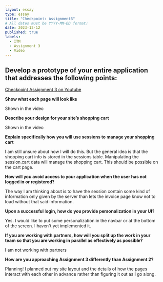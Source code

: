 ```yaml
---
layout: essay
type: essay
title: "Checkpoint: Assignment3"
# All dates must be YYYY-MM-DD format!
date: 2023-12-12
published: true
labels:
  - ITM
  - Assignment 3
  - Video
---
```


## Develop a prototype of your entire application that addresses the following points:

<p><a href="https://youtu.be/nVgvyNnZqsw">Checkpoint Assignment 3 on Youtube</a></p>

<p><b>Show what each page will look like</b></p>
<p>Shown in the video</p>

<p><b>Describe your design for your site’s shopping cart</b></p>
<p>Shown in the video</p>

<p><b>Explain specifically how you will use sessions to manage your shopping cart</b></p>
<p>I am still unsure about how I will do this. But the general idea is that the shopping cart info is stored in the sessions table. Manipulating the session.cart data will manage the shopping cart. This should be possible on the cart page.</p>

<p><b>How will you avoid access to your application when the user has not logged in or registered?</b></p>
<p>The way I am thinking about is to have the session contain some kind of information only given by the server than lets the invoice page know not to load without that said information.</p>

<p><b>Upon a successful login, how do you provide personalization in your UI?</b></p>
<p>Yes. I would like to put some personalization in the navbar or at the bottom of the screen. I haven't yet implemented it.</p>

<p><b>If you are working with partners, how will you split up the work in your team so that you are working in parallel as effectively as possible?</b></p>
<p>I am not working with partners</p>

<p><b>How are you approaching Assignment 3 differently than Assignment 2?</b></p>
<p>Planning! I planned out my site layout and the details of how the pages interact with each other in advance rather than figuring it out as I go along.</p>
